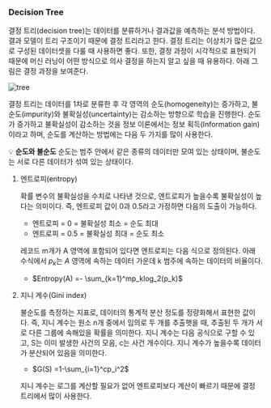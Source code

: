 ### Decision Tree

결정 트리(decision tree)는 데이터를 분류하거나 결과값을 예측하는 분석 방법이다. 결과 모델이 트리 구조이기 때문에 결정 트리라고 한다. 결정 트리는 이상치가 많은 값으로 구성된 데이터셋을 다룰 때 사용하면 좋다. 또한, 결정 과정이 시각적으로 표현되기 때문에 머신 러닝이 어떤 방식으로 의사 결정을 하는지 알고 싶을 때 유용하다. 아래 그림은 결정 과정을 보여준다.

![tree](https://user-images.githubusercontent.com/79203421/201366880-b3aae42c-e8ba-4698-b290-30cea3a2b994.png)

결정 트리는 데이터를 1차로 분류한 후 각 영역의 순도(homogeneity)는 증가하고, 불순도(impurity)와 불확실성(uncertainty)는 감소하는 방향으로 학습을 진행한다. 순도가 증가하고 불확실성이 감소하는 것을 정보 이론에서는 정보 획득(Information gain)이라고 하며, 순도를 계산하는 방법에는 다음 두 가지를 많이 사용한다.

💡 **순도와 불순도** 
순도는 범주 안에서 같은 종류의 데이터만 모여 있는 상태이며, 불순도는 서로 다른 데이터가 섞여 있는 상태이다.

1. 엔트로피(entropy)
    
    확률 변수의 불확실성을 수치로 나타낸 것으로, 엔트로피가 높을수록 불확실성이 높다는 의미이다. 즉, 엔트로피 값이 0과 0.5라고 가정하면 다음의 도출이 가능하다.
    
    - 엔트로피 = 0 = 불확실성 최소 = 순도 최대
    - 엔트로피 = 0.5 = 불확실성 최대 = 순도 최소
    
    레코드 m개가 A 영역에 포함되어 있다면 엔트로피는 다음 식으로 정의된다. 아래 수식에서 $p_k$는 $A$ 영역에 속하는 데이터 가운데 k 범주에 속하는 데이터의 비율이다.
    
    - $Entropy(A) =- \sum_{k=1}^mp_klog_2(p_k)$
    
       
    
2. 지니 계수(Gini index)
    
    불순도를 측정하는 지표로, 데이터의 통계적 분산 정도를 정량화해서 표현한 값이다. 즉, 지니 계수는 원소 n개 중에서 임의로 두 개를 추출햇을 때, 추출된 두 개가 서로 다른 그룹에 속해있을 확률을 의미한다. 지니 계수는 다음 공식으로 구할 수 있고, S는 이미 발생한 사건의 모음, c는 사건 개수이다. 지니 계수가 높을수록 데이터가 분산되어 있음을 의미한다. 
    
    - $G(S) =1-\sum_{i=1}^cp_i^2$
    
    지니 계수는 로그를 계산할 필요가 없어 엔트로피보다 계산이 빠르기 때문에 결정 트리에서 많이 사용한다.
